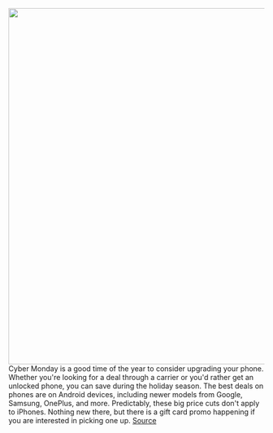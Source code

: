 <img src='https://cdn.vox-cdn.com/thumbor/Qyxz-WN7X9K-xIBgGRVNG45v2yg=/0x0:2040x1360/1200x800/filters:focal(857x517:1183x843)/cdn.vox-cdn.com/uploads/chorus_image/image/67891718/bking_200304_3928_0010.6.jpg' width='700px' /><br/>
Cyber Monday is a good time of the year to consider upgrading your phone. Whether you're looking for a deal through a carrier or you'd rather get an unlocked phone, you can save during the holiday season. The best deals on phones are on Android devices, including newer models from Google, Samsung, OnePlus, and more. Predictably, these big price cuts don't apply to iPhones. Nothing new there, but there is a gift card promo happening if you are interested in picking one up.
<a href='https://www.theverge.com/21583458/black-friday-phone-deals-cyber-monday'> Source <a/>